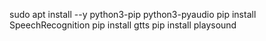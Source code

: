 sudo apt install --y python3-pip python3-pyaudio
pip install SpeechRecognition
pip install gtts
pip install playsound
